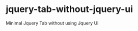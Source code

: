 jquery-tab-without-jquery-ui
============================

Minimal Jquery Tab without using Jquery UI
